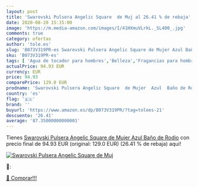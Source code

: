 ```yaml
---
layout: post
title: 'Swarovski Pulsera Angelic Square  de Muj al 26.41 % de rebaja'
date: 2020-08-20 15:15:00
image: 'https://m.media-amazon.com/images/I/41HXmuVLrkL._SL400_.jpg'
comments: true
category: ofertas
author: 'tole.es'
slug: 'B073V319PR-es Swarovski Pulsera Angelic Square de Mujer Azul Baño de Rodio'
sku: 'B073V319PR-es'
tags: [ 'Agua de tocador para hombres','Belleza','Fragancias para hombres','Perfumes y fragancias','Productos para el cuidado de la piel','Sets y juegos para el cuidado de la piel','swarovski', ]
actualPrice: 94.93 EUR
currency: EUR
price: 94.93
comparePrice: 129.0 EUR
prodname: 'Swarovski Pulsera Angelic Square  de Mujer  Azul  Baño de Rodio'
country: 'es'
flag: '🇪🇸'
brand: ''
buyurl: 'https://www.amazon.es/dp/B073V319PR/?tag=tolees-21'
descuento: '26.41'
average: '87.35000000000001'
---
```


Tienes [Swarovski Pulsera Angelic Square  de Mujer  Azul  Baño de Rodio](https://www.amazon.es/dp/B073V319PR/?tag=tolees-21) con precio final de  94.93 EUR (original: 129.0 EUR) (26.41 %  de rebaja) aqui!

[![Swarovski Pulsera Angelic Square  de Muj](https://m.media-amazon.com/images/I/41HXmuVLrkL._SL400_.jpg)](https://www.amazon.es/dp/B073V319PR/?tag=tolees-21)

🔎:


[🛒 Comprar!!!](https://www.amazon.es/dp/B073V319PR/?tag=tolees-21)
